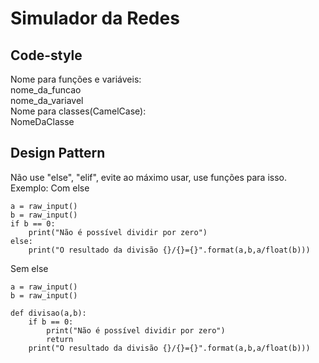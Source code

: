 # Simulador da Redes
## Code-style  
Nome para funções e variáveis:  
nome_da_funcao  
nome_da_variavel  
Nome para classes(CamelCase):  
NomeDaClasse

## Design Pattern
Não use "else", "elif", evite ao máximo usar, use funções para isso.  
Exemplo:
Com else
```
a = raw_input()
b = raw_input()
if b == 0:
    print("Não é possível dividir por zero")
else:
    print("O resultado da divisão {}/{}={}".format(a,b,a/float(b)))
```
Sem else
```
a = raw_input()
b = raw_input()

def divisao(a,b):
    if b == 0:
        print("Não é possível dividir por zero")
        return
    print("O resultado da divisão {}/{}={}".format(a,b,a/float(b)))
```